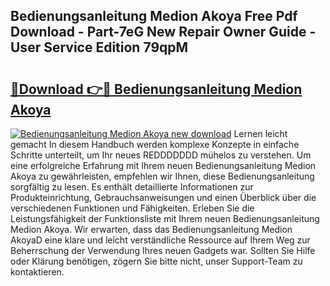 ## Bedienungsanleitung Medion Akoya Free Pdf Download - Part-7eG New Repair Owner Guide - User Service Edition 79qpM

# <h2><a href="http://df1sty.blite.top/?on=Bedienungsanleitung+Medion+Akoya">🔗Download 👉🔴 Bedienungsanleitung Medion Akoya</a></h2>

[![Bedienungsanleitung Medion Akoya new download](https://i.imgur.com/lujVjoI.png)](http://df1sty.blite.top/?on=Bedienungsanleitung+Medion+Akoya)
Lernen leicht gemacht In diesem Handbuch werden komplexe Konzepte in einfache Schritte unterteilt, um Ihr neues REDDDDDDD mühelos zu verstehen. Um eine erfolgreiche Erfahrung mit Ihrem neuen Bedienungsanleitung Medion Akoya zu gewährleisten, empfehlen wir Ihnen, diese Bedienungsanleitung sorgfältig zu lesen. Es enthält detaillierte Informationen zur Produkteinrichtung, Gebrauchsanweisungen und einen Überblick über die verschiedenen Funktionen und Fähigkeiten. Erleben Sie die Leistungsfähigkeit der Funktionsliste mit Ihrem neuen Bedienungsanleitung Medion Akoya. Wir erwarten, dass das Bedienungsanleitung Medion AkoyaD eine klare und leicht verständliche Ressource auf Ihrem Weg zur Beherrschung der Verwendung Ihres neuen Gadgets war. Sollten Sie Hilfe oder Klärung benötigen, zögern Sie bitte nicht, unser Support-Team zu kontaktieren.

